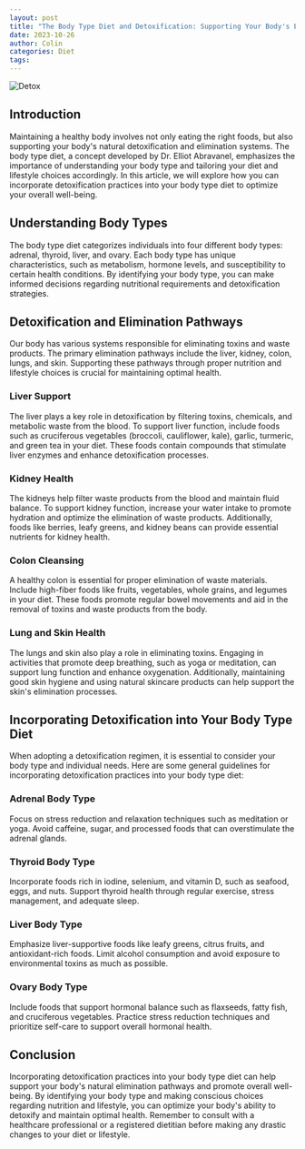 ```yaml
---
layout: post
title: "The Body Type Diet and Detoxification: Supporting Your Body's Elimination Systems"
date: 2023-10-26
author: Colin
categories: Diet
tags: 
---
```


![Detox](https://source.unsplash.com/1600x900/?detox)

## Introduction

Maintaining a healthy body involves not only eating the right foods, but also supporting your body's natural detoxification and elimination systems. The body type diet, a concept developed by Dr. Elliot Abravanel, emphasizes the importance of understanding your body type and tailoring your diet and lifestyle choices accordingly. In this article, we will explore how you can incorporate detoxification practices into your body type diet to optimize your overall well-being.

## Understanding Body Types

The body type diet categorizes individuals into four different body types: adrenal, thyroid, liver, and ovary. Each body type has unique characteristics, such as metabolism, hormone levels, and susceptibility to certain health conditions. By identifying your body type, you can make informed decisions regarding nutritional requirements and detoxification strategies.

## Detoxification and Elimination Pathways

Our body has various systems responsible for eliminating toxins and waste products. The primary elimination pathways include the liver, kidney, colon, lungs, and skin. Supporting these pathways through proper nutrition and lifestyle choices is crucial for maintaining optimal health.

### Liver Support

The liver plays a key role in detoxification by filtering toxins, chemicals, and metabolic waste from the blood. To support liver function, include foods such as cruciferous vegetables (broccoli, cauliflower, kale), garlic, turmeric, and green tea in your diet. These foods contain compounds that stimulate liver enzymes and enhance detoxification processes.

### Kidney Health

The kidneys help filter waste products from the blood and maintain fluid balance. To support kidney function, increase your water intake to promote hydration and optimize the elimination of waste products. Additionally, foods like berries, leafy greens, and kidney beans can provide essential nutrients for kidney health.

### Colon Cleansing

A healthy colon is essential for proper elimination of waste materials. Include high-fiber foods like fruits, vegetables, whole grains, and legumes in your diet. These foods promote regular bowel movements and aid in the removal of toxins and waste products from the body.

### Lung and Skin Health

The lungs and skin also play a role in eliminating toxins. Engaging in activities that promote deep breathing, such as yoga or meditation, can support lung function and enhance oxygenation. Additionally, maintaining good skin hygiene and using natural skincare products can help support the skin's elimination processes.

## Incorporating Detoxification into Your Body Type Diet

When adopting a detoxification regimen, it is essential to consider your body type and individual needs. Here are some general guidelines for incorporating detoxification practices into your body type diet:

### Adrenal Body Type

Focus on stress reduction and relaxation techniques such as meditation or yoga. Avoid caffeine, sugar, and processed foods that can overstimulate the adrenal glands.

### Thyroid Body Type

Incorporate foods rich in iodine, selenium, and vitamin D, such as seafood, eggs, and nuts. Support thyroid health through regular exercise, stress management, and adequate sleep.

### Liver Body Type

Emphasize liver-supportive foods like leafy greens, citrus fruits, and antioxidant-rich foods. Limit alcohol consumption and avoid exposure to environmental toxins as much as possible.

### Ovary Body Type

Include foods that support hormonal balance such as flaxseeds, fatty fish, and cruciferous vegetables. Practice stress reduction techniques and prioritize self-care to support overall hormonal health.

## Conclusion

Incorporating detoxification practices into your body type diet can help support your body's natural elimination pathways and promote overall well-being. By identifying your body type and making conscious choices regarding nutrition and lifestyle, you can optimize your body's ability to detoxify and maintain optimal health. Remember to consult with a healthcare professional or a registered dietitian before making any drastic changes to your diet or lifestyle.